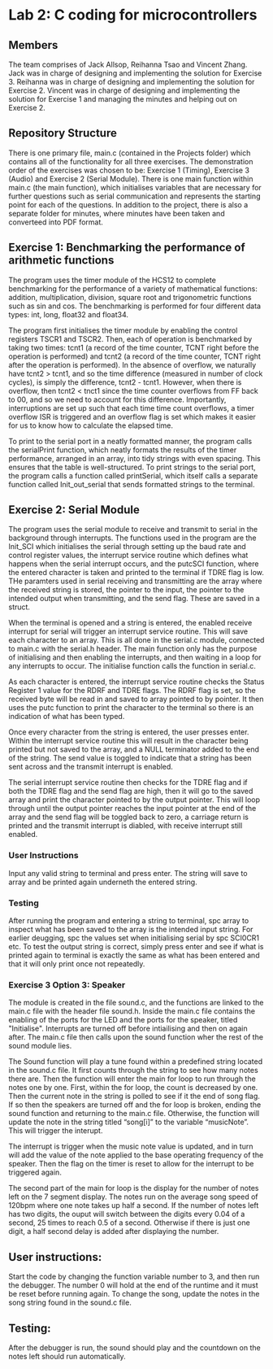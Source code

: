 # Lab 2: C coding for microcontrollers
## Members

The team comprises of Jack Allsop, Reihanna Tsao and Vincent Zhang. Jack was in charge of designing and implementing the solution for Exercise 3. Reihanna was in charge of designing and implementing the solution for Exercise 2. Vincent was in charge of designing and implementing the solution for Exercise 1 and managing the minutes and helping out on Exercise 2. 

## Repository Structure 

There is one primary file, main.c (contained in the Projects folder) which contains all of the functionality for all three exercises. The demonstration order of the exercises was chosen to be: Exercise 1 (Timing), Exercise 3 (Audio) and Exercise 2 (Serial Module). There is one main function within main.c (the main function), which initialises variables that are necessary for further questions such as serial communication and represents the starting point for each of the questions. In addition to the project, there is also a separate folder for minutes, where minutes have been taken and converteed into PDF format. 

## Exercise 1: Benchmarking the performance of arithmetic functions 
The program uses the timer module of the HCS12 to complete benchmarking for the performance of a variety of mathematical functions: addition, multiplication, division, square root and trigonometric functions such as sin and cos. The benchmarking is performed for four different data types: int, long, float32 and float34. 

The program first initialises the timer module by enabling the control registers TSCR1 and TSCR2. Then, each of operation is benchmarked by taking two times: tcnt1 (a record of the time counter, TCNT right before the operation is performed) and tcnt2 (a record of the time counter, TCNT right after the operation is performed). In the absence of overflow, we naturally have tcnt2 > tcnt1, and so the time difference (measured in number of clock cycles), is simply the difference, tcnt2 - tcnt1. However, when there is overflow, then tcnt2 < tnct1 since the time counter overflows from FF back to 00, and so we need to account for this difference. Importantly, interruptions are set up such that each time time count overflows, a timer overflow ISR is triggered and an overflow flag is set which makes it easier for us to know how to calculate the elapsed time.  

To print to the serial port in a neatly formatted manner, the program calls the serialPrint function, which neatly formats the results of the timer performance, arranged in an array, into tidy strings with even spacing. This ensures that the table is well-structured. To print strings to the serial port, the program calls a function called printSerial, which itself calls a separate function called Init_out_serial that sends formatted strings to the terminal. 

## Exercise 2: Serial Module
The program uses the serial module to receive and transmit to serial in the background through interrupts. The functions used in the program are the Init_SCI which initialises the serial through setting up the baud rate and control register values, the interrupt service routine which defines what happens when the serial interrupt occurs, and the putcSCI function, where the entered character is taken and printed to the terminal if TDRE flag is low. THe paramters used in serial receiving and transmitting are the array where the received string is stored, the pointer to the input, the pointer to the intended output when transmitting, and the send flag. These are saved in a struct.

When the terminal is opened and a string is entered, the enabled receive interrupt for serial will trigger an interrupt service routine. This will save each character to an array. This is all done in the serial.c module, connected to main.c with the serial.h header. The main function only has the purpose of initialising and then enabling the interrupts, and then waiting in a loop for any interrupts to occur. The initialise function calls the function in serial.c.

As each character is entered, the interrupt service routine checks the Status Register 1 value for the RDRF and TDRE flags. The RDRF flag is set, so the received byte will be read in and saved to array pointed to by pointer. It then uses the putc function to print the character to the terminal so there is an indication of what has been typed. 

Once every character from the string is entered, the user presses enter. Within the interrupt service routine this will result in the character being printed but not saved to the array, and a NULL terminator added to the end of the string. The send value is toggled to indicate that a string has been sent across and the transmit interrupt is enabled.

The serial interrupt service routine then checks for the TDRE flag and if both the TDRE flag and the send flag are high, then it will go to the saved array and print the character pointed to by the output pointer. This will loop through until the output pointer reaches the input pointer at the end of the array and the send flag will be toggled back to zero, a carriage return is printed and the transmit interrupt is diabled, with receive interrupt still enabled.

### User Instructions
Input any valid string to terminal and press enter. The string will save to array and be printed again underneth the entered string.

### Testing
After running the program and entering a string to terminal, spc array to inspect what has been saved to the array is the intended input string. For earlier deugging, spc the values set when initialising serial by spc SCI0CR1 etc. To test the output string is correct, simply press enter and see if what is printed again to terminal is exactly the same as what has been entered and that it will only print once not repeatedly.

### Exercise 3 Option 3: Speaker
The module is created in the file sound.c, and the functions are linked to the main.c file with the header file sound.h. Inside the main.c file contains the enabling of the ports for the LED and the ports for the speaker, titled "Initialise". Interrupts are turned off before intiailising and then on again after. The main.c file then calls upon the sound function wher the rest of the sound module lies. 

The Sound function will play a tune found within a predefined string located in the sound.c file. It first counts through the string to see how many notes there are. Then the function will enter the main for loop to run through the notes one by one. First, within the for loop, the count is decreased by one. Then the current note in the string is polled to see if it the end of song flag. If so then the speakers are turned off and the for loop is broken, ending the sound function and returning to the main.c file. Otherwise, the function will update the note in the string titled “song[i]” to the variable “musicNote”. This will trigger the interupt.

The interrupt is trigger when the music note value is updated, and in turn will add the value of the note applied to the base operating frequency of the speaker. Then the flag on the timer is reset to allow for the interrupt to be triggered again.

The second part of the main for loop is the display for the number of notes left on the 7 segment display. The notes run on the average song speed of 120bpm where one note takes up half a second. If the number of notes left has two digits, the ouput will switch between the digits every 0.04 of a second, 25 times to reach 0.5 of a second. Otherwise if there is just one digit, a half second delay is added after displaying the number.

## User instructions:
Start the code by changing the function variable number to 3, and then run the debugger. The number 0 will hold at the end of the runtime and it must be reset before running again. To change the song, update the notes in the song string found in the sound.c file. 
## Testing:
After the debugger is run, the sound should play and the countdown on the notes left should run automatically.
